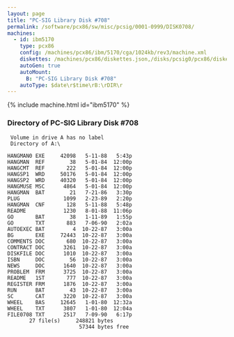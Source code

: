 ```yaml
---
layout: page
title: "PC-SIG Library Disk #708"
permalink: /software/pcx86/sw/misc/pcsig/0001-0999/DISK0708/
machines:
  - id: ibm5170
    type: pcx86
    config: /machines/pcx86/ibm/5170/cga/1024kb/rev3/machine.xml
    diskettes: /machines/pcx86/diskettes.json,/disks/pcsig0/pcx86/diskettes.json
    autoGen: true
    autoMount:
      B: "PC-SIG Library Disk #708"
    autoType: $date\r$time\rB:\rDIR\r
---
```


{% include machine.html id="ibm5170" %}

### Directory of PC-SIG Library Disk #708

     Volume in drive A has no label
     Directory of A:\

    HANGMAN0 EXE     42098   5-11-88   5:43p
    HANGMAN  REF        38   5-01-84  12:00p
    HANGCMT  REF       222   5-01-84  12:00p
    HANGSP1  WRD     50176   5-01-84  12:00p
    HANGSP2  WRD     40320   5-01-84  12:00p
    HANGMUSE MSC      4864   5-01-84  12:00p
    HANGMAN  BAT        21   7-21-86   3:30p
    PLUG              1099   2-23-89   2:20p
    HANGMAN  CNF       128   5-11-88   5:48p
    README            1230   8-01-88  11:06p
    GO       BAT        38   1-11-89   1:55p
    GO       TXT       883   7-06-90   2:02a
    AUTOEXEC BAT         4  10-22-87   3:00a
    BG       EXE     72443  10-22-87   3:00a
    COMMENTS DOC       680  10-22-87   3:00a
    CONTRACT DOC      3261  10-22-87   3:00a
    DISKFILE DOC      1010  10-22-87   3:00a
    ISBN     DOC        56  10-22-87   3:00a
    NEWS     DOC      1640  10-22-87   3:00a
    PROBLEM  FRM      3725  10-22-87   3:00a
    README   1ST       777  10-22-87   3:00a
    REGISTER FRM      1876  10-22-87   3:00a
    RUN      BAT        43  10-22-87   3:00a
    SC       CAT      3220  10-22-87   3:00a
    WHEEL    BAS     12645   1-01-80  12:32a
    WHEEL    TXT      3807   1-01-80  12:04a
    FILE0708 TXT      2517   7-09-90   6:17p
           27 file(s)     248821 bytes
                           57344 bytes free
